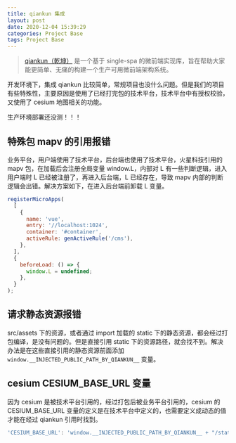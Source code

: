 ```yaml
---
title: qiankun 集成
layout: post
date: 2020-12-04 15:39:29
categories: Project Base
tags: Project Base
---
```


> [qiankun（乾坤）](https://qiankun.umijs.org/zh) 是一个基于 single-spa 的微前端实现库，旨在帮助大家能更简单、无痛的构建一个生产可用微前端架构系统。

开发环境下，集成 qiankun 比较简单，常规项目也没什么问题。但是我们的项目有些特殊性，主要原因是使用了已经打完包的技术平台，技术平台中有授权校验，又使用了 cesium 地图相关的功能。

生产环境部署还没测！！！

## 特殊包 mapv 的引用报错

业务平台，用户端使用了技术平台，后台端也使用了技术平台，火星科技引用的 mapv 包，在加载后会注册全局变量 window.L，内部对 L 有一些判断逻辑，进入用户端时 L 已经被注册了，再进入后台端，L 已经存在，导致 mapv 内部的判断逻辑会出错。解决方案如下，在进入后台端前卸载 L 变量。

```js
registerMicroApps(
  [
    {
      name: 'vue',
      entry: '//localhost:1024',
      container: '#container',
      activeRule: genActiveRule('/cms'),
    },
  ],
  {
    beforeLoad: () => {
      window.L = undefined;
    },
  }
);
```

## 请求静态资源报错

src/assets 下的资源，或者通过 import 加载的 static 下的静态资源，都会经过打包编译，是没有问题的。但是直接引用 static 下的资源路径，就会找不到。解决办法是在这些直接引用的静态资源前面添加 `window.__INJECTED_PUBLIC_PATH_BY_QIANKUN__` 变量。

## cesium CESIUM_BASE_URL 变量

因为 cesium 是被技术平台引用的，经过打包后被业务平台引用的，cesium 的 CESIUM_BASE_URL 变量的定义是在技术平台中定义的，也需要定义成动态的值才能在经过 qiankun 引用时找到。

```js
'CESIUM_BASE_URL': 'window.__INJECTED_PUBLIC_PATH_BY_QIANKUN__ + "/static/cesium"',
```
